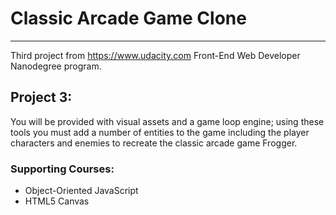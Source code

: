# Classic Arcade Game Clone
___

Third project from https://www.udacity.com Front-End Web Developer Nanodegree program.

## Project 3:

You will be provided with visual assets and a game loop engine; using these tools you must add a number of entities to the game including the player characters and enemies to recreate the classic arcade game Frogger.

### Supporting Courses:
* Object-Oriented JavaScript
* HTML5 Canvas
